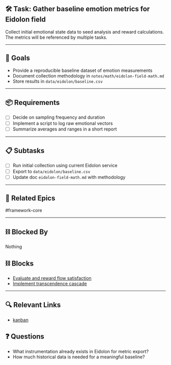 ## 🛠️ Task: Gather baseline emotion metrics for Eidolon field

Collect initial emotional state data to seed analysis and reward calculations. The metrics will be referenced by multiple tasks.

---

## 🎯 Goals

- Provide a reproducible baseline dataset of emotion measurements
- Document collection methodology in `notes/math/eidolon-field-math.md`
- Store results in `data/eidolon/baseline.csv`

---

## 📦 Requirements

- [ ] Decide on sampling frequency and duration
- [ ] Implement a script to log raw emotional vectors
- [ ] Summarize averages and ranges in a short report

---

## 📋 Subtasks

- [ ] Run initial collection using current Eidolon service
- [ ] Export to `data/eidolon/baseline.csv`
- [ ] Update doc `eidolon-field-math.md` with methodology

---

## 🔗 Related Epics

#framework-core

---

## ⛓️ Blocked By

Nothing

## ⛓️ Blocks

- [Evaluate and reward flow satisfaction](Evaluate%20and%20reward%20flow%20satisfaction.md)
- [Implement transcendence cascade](Implement%20transcendence%20cascade.md)

---

## 🔍 Relevant Links

- [kanban](../boards/kanban.md)

## ❓ Questions

- What instrumentation already exists in Eidolon for metric export?
- How much historical data is needed for a meaningful baseline?
